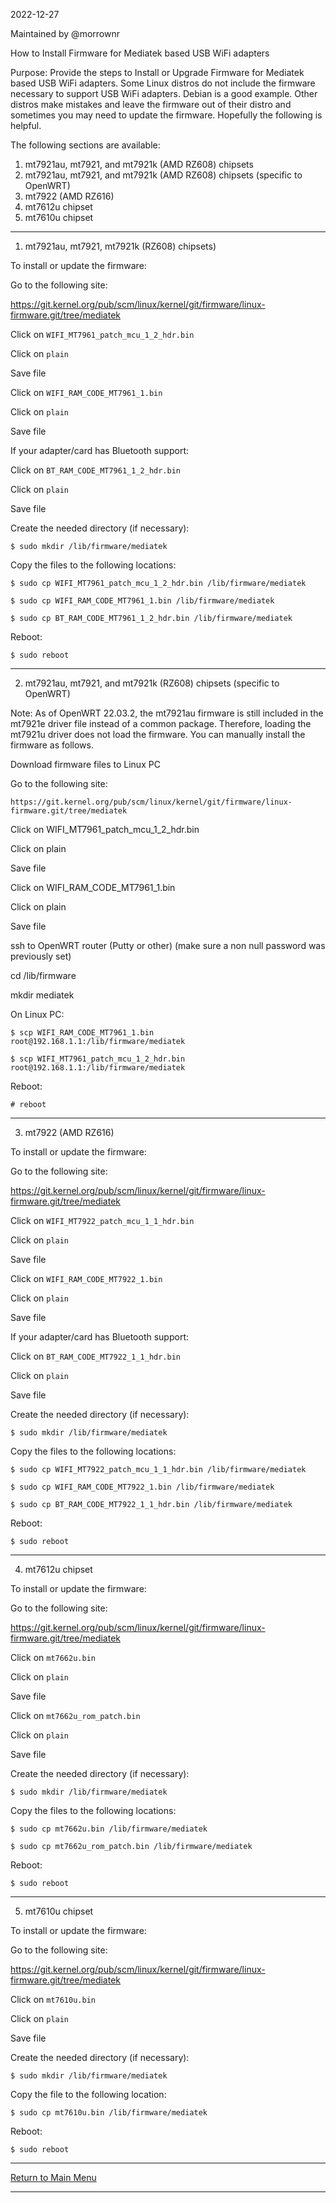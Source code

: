 2022-12-27

Maintained by @morrownr

How to Install Firmware for Mediatek based USB WiFi adapters

Purpose: Provide the steps to Install or Upgrade Firmware for Mediatek
based USB WiFi adapters. Some Linux distros do not include the firmware
necessary to support USB WiFi adapters. Debian is a good example. Other
distros make mistakes and leave the firmware out of their distro and sometimes
you may need to update the firmware. Hopefully the following is helpful.

The following sections are available:

1. mt7921au, mt7921, and mt7921k (AMD RZ608) chipsets
2. mt7921au, mt7921, and mt7921k (AMD RZ608) chipsets (specific to OpenWRT)
3. mt7922 (AMD RZ616)
4. mt7612u chipset
5. mt7610u chipset

-----

1. mt7921au, mt7921, mt7921k (RZ608) chipsets)

To install or update the firmware:

Go to the following site:

https://git.kernel.org/pub/scm/linux/kernel/git/firmware/linux-firmware.git/tree/mediatek

Click on `WIFI_MT7961_patch_mcu_1_2_hdr.bin`

Click on `plain`

Save file

Click on `WIFI_RAM_CODE_MT7961_1.bin`

Click on `plain`

Save file

If your adapter/card has Bluetooth support:

Click on `BT_RAM_CODE_MT7961_1_2_hdr.bin`

Click on `plain`

Save file

Create the needed directory (if necessary):

```
$ sudo mkdir /lib/firmware/mediatek
```

Copy the files to the following locations:

```
$ sudo cp WIFI_MT7961_patch_mcu_1_2_hdr.bin /lib/firmware/mediatek
```

```
$ sudo cp WIFI_RAM_CODE_MT7961_1.bin /lib/firmware/mediatek
```

```
$ sudo cp BT_RAM_CODE_MT7961_1_2_hdr.bin /lib/firmware/mediatek
```

Reboot:

```
$ sudo reboot
```

-----

2. mt7921au, mt7921, and mt7921k (RZ608) chipsets (specific to OpenWRT)

Note: As of OpenWRT 22.03.2, the mt7921au firmware
is still included in the mt7921e driver file instead
of a common package. Therefore, loading the mt7921u
driver does not load the firmware. You can manually
install the firmware as follows.

Download firmware files to Linux PC

Go to the following site:

```
https://git.kernel.org/pub/scm/linux/kernel/git/firmware/linux-firmware.git/tree/mediatek
```

Click on WIFI_MT7961_patch_mcu_1_2_hdr.bin

Click on plain

Save file

Click on WIFI_RAM_CODE_MT7961_1.bin

Click on plain

Save file


ssh to OpenWRT router (Putty or other) (make sure a non null password was previously set)

cd /lib/firmware

mkdir mediatek

On Linux PC:

```
$ scp WIFI_RAM_CODE_MT7961_1.bin root@192.168.1.1:/lib/firmware/mediatek
```

```
$ scp WIFI_MT7961_patch_mcu_1_2_hdr.bin root@192.168.1.1:/lib/firmware/mediatek
```

Reboot:

```
# reboot
```

-----

3. mt7922 (AMD RZ616)

To install or update the firmware:

Go to the following site:

https://git.kernel.org/pub/scm/linux/kernel/git/firmware/linux-firmware.git/tree/mediatek

Click on `WIFI_MT7922_patch_mcu_1_1_hdr.bin`

Click on `plain`

Save file

Click on `WIFI_RAM_CODE_MT7922_1.bin`

Click on `plain`

Save file

If your adapter/card has Bluetooth support:

Click on `BT_RAM_CODE_MT7922_1_1_hdr.bin`

Click on `plain`

Save file

Create the needed directory (if necessary):

```
$ sudo mkdir /lib/firmware/mediatek
```

Copy the files to the following locations:

```
$ sudo cp WIFI_MT7922_patch_mcu_1_1_hdr.bin /lib/firmware/mediatek
```

```
$ sudo cp WIFI_RAM_CODE_MT7922_1.bin /lib/firmware/mediatek
```

```
$ sudo cp BT_RAM_CODE_MT7922_1_1_hdr.bin /lib/firmware/mediatek
```

Reboot:

```
$ sudo reboot
```

-----

4. mt7612u chipset

To install or update the firmware:

Go to the following site:

https://git.kernel.org/pub/scm/linux/kernel/git/firmware/linux-firmware.git/tree/mediatek

Click on `mt7662u.bin`

Click on `plain`

Save file

Click on `mt7662u_rom_patch.bin`

Click on `plain`

Save file

Create the needed directory (if necessary):

```
$ sudo mkdir /lib/firmware/mediatek
```

Copy the files to the following locations:

```
$ sudo cp mt7662u.bin /lib/firmware/mediatek
```

```
$ sudo cp mt7662u_rom_patch.bin /lib/firmware/mediatek
```
Reboot:

```
$ sudo reboot
```

-----

5. mt7610u chipset

To install or update the firmware:

Go to the following site:

https://git.kernel.org/pub/scm/linux/kernel/git/firmware/linux-firmware.git/tree/mediatek

Click on `mt7610u.bin`

Click on `plain`

Save file

Create the needed directory (if necessary):

```
$ sudo mkdir /lib/firmware/mediatek
```

Copy the file to the following location:

```
$ sudo cp mt7610u.bin /lib/firmware/mediatek
```

Reboot:

```
$ sudo reboot
```

-----

[Return to Main Menu](https://github.com/morrownr/USB-WiFi)

-----
